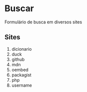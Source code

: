 # Buscar
Formulário de busca em diversos sites

## Sites
1. dicionario
1. duck
1. github
1. mdn
1. oembed
1. packagist
1. php
1. username
